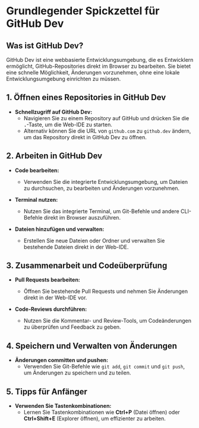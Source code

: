 # Grundlegender Spickzettel für GitHub Dev



## Was ist GitHub Dev?

GitHub Dev ist eine webbasierte Entwicklungsumgebung, die es Entwicklern ermöglicht, GitHub-Repositories direkt im Browser zu bearbeiten. Sie bietet eine schnelle Möglichkeit, Änderungen vorzunehmen, ohne eine lokale Entwicklungsumgebung einrichten zu müssen.

## 1. Öffnen eines Repositories in GitHub Dev

- **Schnellzugriff auf GitHub Dev:**
  - Navigieren Sie zu einem Repository auf GitHub und drücken Sie die **`.`**-Taste, um die Web-IDE zu starten.
  - Alternativ können Sie die URL von `github.com` zu `github.dev` ändern, um das Repository direkt in GitHub Dev zu öffnen.

## 2. Arbeiten in GitHub Dev

- **Code bearbeiten:**
  - Verwenden Sie die integrierte Entwicklungsumgebung, um Dateien zu durchsuchen, zu bearbeiten und Änderungen vorzunehmen.

- **Terminal nutzen:**
  - Nutzen Sie das integrierte Terminal, um Git-Befehle und andere CLI-Befehle direkt im Browser auszuführen.

- **Dateien hinzufügen und verwalten:**
  - Erstellen Sie neue Dateien oder Ordner und verwalten Sie bestehende Dateien direkt in der Web-IDE.

## 3. Zusammenarbeit und Codeüberprüfung

- **Pull Requests bearbeiten:**
  - Öffnen Sie bestehende Pull Requests und nehmen Sie Änderungen direkt in der Web-IDE vor.

- **Code-Reviews durchführen:**
  - Nutzen Sie die Kommentar- und Review-Tools, um Codeänderungen zu überprüfen und Feedback zu geben.

## 4. Speichern und Verwalten von Änderungen

- **Änderungen committen und pushen:**
  - Verwenden Sie Git-Befehle wie `git add`, `git commit` und `git push`, um Änderungen zu speichern und zu teilen.

## 5. Tipps für Anfänger

- **Verwenden Sie Tastenkombinationen:**
  - Lernen Sie Tastenkombinationen wie **Ctrl+P** (Datei öffnen) oder **Ctrl+Shift+E** (Explorer öffnen), um effizienter zu arbeiten.

